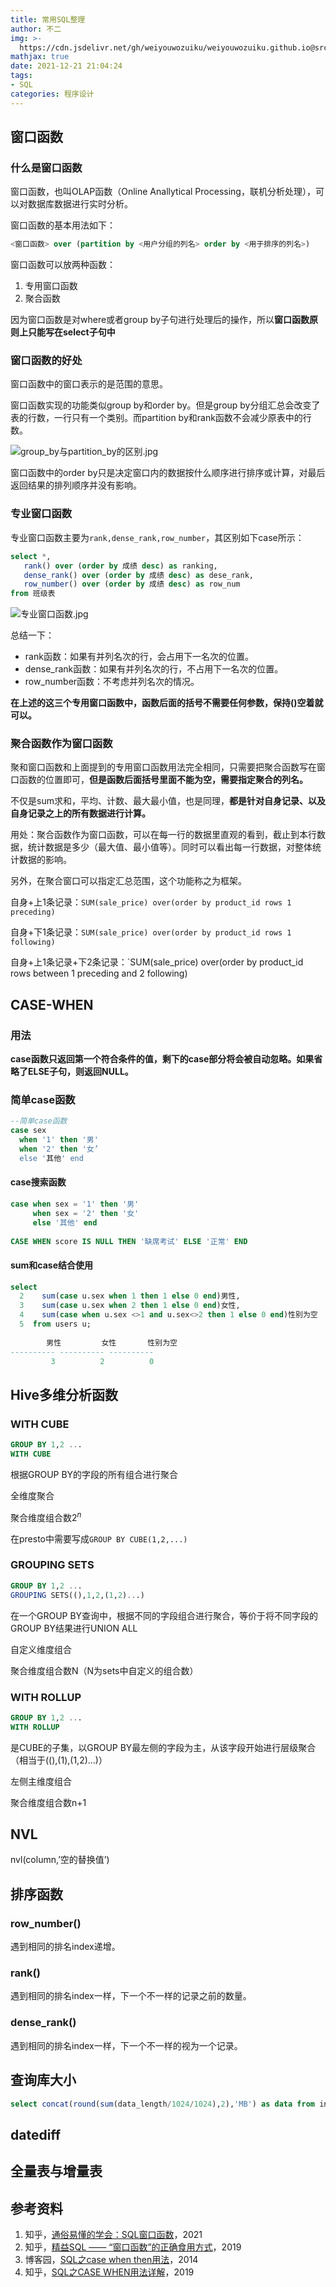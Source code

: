 ```yaml
---
title: 常用SQL整理
author: 不二
img: >-
  https://cdn.jsdelivr.net/gh/weiyouwozuiku/weiyouwozuiku.github.io@src/source/_posts/PageImg/程序设计/常用SQL整理.jpg
mathjax: true
date: 2021-12-21 21:04:24
tags:
- SQL
categories: 程序设计
---
```


## 窗口函数

### 什么是窗口函数

窗口函数，也叫OLAP函数（Online Anallytical Processing，联机分析处理），可以对数据库数据进行实时分析。

窗口函数的基本用法如下：

```sql
<窗口函数> over (partition by <用户分组的列名> order by <用于排序的列名>) 
```

窗口函数可以放两种函数：

1. 专用窗口函数
2. 聚合函数

因为窗口函数是对where或者group by子句进行处理后的操作，所以**窗口函数原则上只能写在select子句中**

### 窗口函数的好处

窗口函数中的窗口表示的是范围的意思。

窗口函数实现的功能类似group by和order by。但是group by分组汇总会改变了表的行数，一行只有一个类别。而partition by和rank函数不会减少原表中的行数。

![group_by与partition_by的区别.jpg](https://cdn.jsdelivr.net/gh/weiyouwozuiku/weiyouwozuiku.github.io@src/source/_posts/程序设计/大数据/常用SQL整理/group_by与partition_by的区别.jpg)

窗口函数中的order by只是决定窗口内的数据按什么顺序进行排序或计算，对最后返回结果的排列顺序并没有影响。

### 专业窗口函数

专业窗口函数主要为`rank,dense_rank,row_number`，其区别如下case所示：

```sql
select *,
   rank() over (order by 成绩 desc) as ranking,
   dense_rank() over (order by 成绩 desc) as dese_rank,
   row_number() over (order by 成绩 desc) as row_num
from 班级表
```

![专业窗口函数.jpg](https://cdn.jsdelivr.net/gh/weiyouwozuiku/weiyouwozuiku.github.io@src/source/_posts/程序设计/大数据/常用SQL整理/专业窗口函数.jpg)

总结一下：

- rank函数：如果有并列名次的行，会占用下一名次的位置。
- dense_rank函数：如果有并列名次的行，不占用下一名次的位置。
- row_number函数：不考虑并列名次的情况。

**在上述的这三个专用窗口函数中，函数后面的括号不需要任何参数，保持()空着就可以。**

### 聚合函数作为窗口函数

聚和窗口函数和上面提到的专用窗口函数用法完全相同，只需要把聚合函数写在窗口函数的位置即可，**但是函数后面括号里面不能为空，需要指定聚合的列名。**

不仅是sum求和，平均、计数、最大最小值，也是同理，**都是针对自身记录、以及自身记录之上的所有数据进行计算。**

用处：聚合函数作为窗口函数，可以在每一行的数据里直观的看到，截止到本行数据，统计数据是多少（最大值、最小值等）。同时可以看出每一行数据，对整体统计数据的影响。

另外，在聚合窗口可以指定汇总范围，这个功能称之为框架。

自身+上1条记录：`SUM(sale_price) over(order by product_id rows 1 preceding)`

自身+下1条记录：`SUM(sale_price) over(order by product_id rows 1 following) `

自身+上1条记录+下2条记录：`SUM(sale_price) over(order by product_id rows between 1 preceding and 2 following) 

## CASE-WHEN

### 用法

**case函数只返回第一个符合条件的值，剩下的case部分将会被自动忽略。如果省略了ELSE子句，则返回NULL。**

### 简单case函数

```sql
--简单case函数
case sex
  when '1' then '男'
  when '2' then '女’
  else '其他' end
```

####  case搜索函数

```sql
case when sex = '1' then '男'
     when sex = '2' then '女'
     else '其他' end  
     
CASE WHEN score IS NULL THEN '缺席考试' ELSE '正常' END
```

#### sum和case结合使用

```sql
select
  2    sum(case u.sex when 1 then 1 else 0 end)男性,
  3    sum(case u.sex when 2 then 1 else 0 end)女性,
  4    sum(case when u.sex <>1 and u.sex<>2 then 1 else 0 end)性别为空
  5  from users u;
 
        男性         女性       性别为空
---------- ---------- ----------
         3          2          0
```

## Hive多维分析函数

### WITH CUBE

```sql
GROUP BY 1,2 ...
WITH CUBE
```

根据GROUP BY的字段的所有组合进行聚合

全维度聚合

聚合维度组合数$2^n$

在presto中需要写成`GROUP BY CUBE(1,2,...)`

### GROUPING SETS

```sql
GROUP BY 1,2 ...
GROUPING SETS((),1,2,(1,2)...)
```

在一个GROUP BY查询中，根据不同的字段组合进行聚合，等价于将不同字段的GROUP BY结果进行UNION ALL

自定义维度组合

聚合维度组合数N（N为sets中自定义的组合数）

### WITH ROLLUP

```sql
GROUP BY 1,2 ...
WITH ROLLUP
```

是CUBE的子集，以GROUP BY最左侧的字段为主，从该字段开始进行层级聚合（相当于((),(1),(1,2)…)）

左侧主维度组合

聚合维度组合数n+1

## NVL

nvl(column,’空的替换值’)

## 排序函数

### row_number()

遇到相同的排名index递增。

### rank()

遇到相同的排名index一样，下一个不一样的记录之前的数量。

### dense_rank()

遇到相同的排名index一样，下一个不一样的视为一个记录。

## 查询库大小

```sql
select concat(round(sum(data_length/1024/1024),2),'MB') as data from information_schema.tables where table_schema='uoka';
```



## datediff

## 全量表与增量表



## 参考资料

1. 知乎，[通俗易懂的学会：SQL窗口函数](https://zhuanlan.zhihu.com/p/92654574)，2021
2. 知乎，[精益SQL —— “窗口函数”的正确食用方式](https://zhuanlan.zhihu.com/p/60226935)，2019
2. 博客园，[SQL之case when then用法](https://www.cnblogs.com/Richardzhu/p/3571670.html)，2014
4. 知乎，[SQL之CASE WHEN用法详解](https://zhuanlan.zhihu.com/p/63333847)，2019
